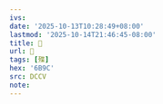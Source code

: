 ```yaml
---
ivs:
date: '2025-10-13T10:28:49+08:00'
lastmod: '2025-10-14T21:46:45-08:00'
title: 􄖨
url: 􄖨
tags: [殜]
hex: '6B9C'
src: DCCV
note:
---
```

